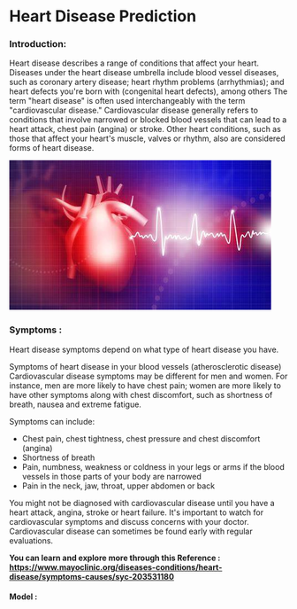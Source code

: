# Heart Disease Prediction 

### Introduction:

Heart disease describes a range of conditions that affect your heart. Diseases under the heart disease umbrella include blood vessel diseases, such as coronary artery disease; heart rhythm problems (arrhythmias); and heart defects you're born with (congenital heart defects), among others
The term "heart disease" is often used interchangeably with the term "cardiovascular disease." Cardiovascular disease generally refers to conditions that involve narrowed or blocked blood vessels that can lead to a heart attack, chest pain (angina) or stroke. Other heart conditions, such as those that affect your heart's muscle, valves or rhythm, also are considered forms of heart disease.

![](Heart-image.jpg)


### Symptoms :

Heart disease symptoms depend on what type of heart disease you have.

Symptoms of heart disease in your blood vessels (atherosclerotic disease)
Cardiovascular disease symptoms may be different for men and women. For instance, men are more likely to have chest pain; women are more likely to have other symptoms along with chest discomfort, such as shortness of breath, nausea and extreme fatigue.

Symptoms can include:

* Chest pain, chest tightness, chest pressure and chest discomfort (angina)
* Shortness of breath
* Pain, numbness, weakness or coldness in your legs or arms if the blood vessels in those parts of your body are narrowed
* Pain in the neck, jaw, throat, upper abdomen or back

You might not be diagnosed with cardiovascular disease until you have a heart attack, angina, stroke or heart failure. It's important to watch for cardiovascular symptoms and discuss concerns with your doctor. Cardiovascular disease can sometimes be found early with regular evaluations.

**You can learn and explore more through this Reference : https://www.mayoclinic.org/diseases-conditions/heart-disease/symptoms-causes/syc-203531180**

#### Model :

